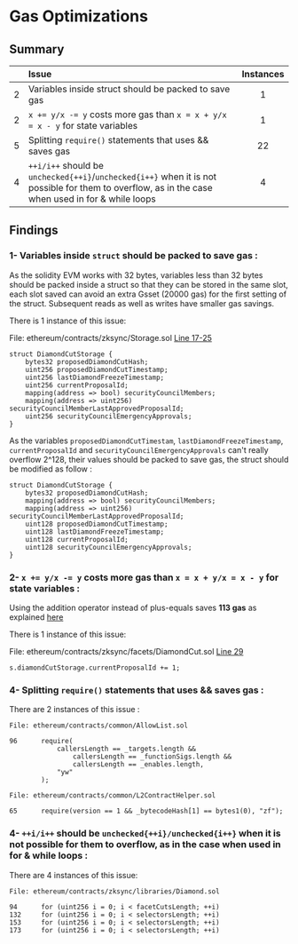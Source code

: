 # Gas Optimizations

## Summary

|               | Issue         | Instances     |
| :-------------: |:-------------|:-------------:|
| 2      | Variables inside struct should be packed to save gas  | 1    |
| 2      | `x += y/x -= y` costs more gas than `x = x + y/x = x - y` for state variables  |  1 |
| 5      | Splitting `require()` statements that uses && saves gas  |  22 |
| 4      | `++i/i++` should be `unchecked{++i}`/`unchecked{i++}` when it is not possible for them to overflow, as in the case when used in for & while loops |  4  |

## Findings

### 1- Variables inside `struct` should be packed to save gas :

As the solidity EVM works with 32 bytes, variables less than 32 bytes should be packed inside a struct so that they can be stored in the same slot, each slot saved can avoid an extra Gsset (20000 gas) for the first setting of the struct. Subsequent reads as well as writes have smaller gas savings.

There is 1 instance of this issue:

File: ethereum/contracts/zksync/Storage.sol [Line 17-25](https://github.com/code-423n4/2022-10-zksync/blob/main/ethereum/contracts/zksync/Storage.sol#L17-L25)

```
struct DiamondCutStorage {
    bytes32 proposedDiamondCutHash;
    uint256 proposedDiamondCutTimestamp;
    uint256 lastDiamondFreezeTimestamp;
    uint256 currentProposalId;
    mapping(address => bool) securityCouncilMembers;
    mapping(address => uint256) securityCouncilMemberLastApprovedProposalId;
    uint256 securityCouncilEmergencyApprovals;
}
```

As the variables `proposedDiamondCutTimestam`, `lastDiamondFreezeTimestamp`, `currentProposalId` and `securityCouncilEmergencyApprovals` can't really overflow 2^128, their values should be packed to save gas, the struct should be modified as follow  :

```
struct DiamondCutStorage {
    bytes32 proposedDiamondCutHash;
    mapping(address => bool) securityCouncilMembers;
    mapping(address => uint256) securityCouncilMemberLastApprovedProposalId;
    uint128 proposedDiamondCutTimestamp;
    uint128 lastDiamondFreezeTimestamp;
    uint128 currentProposalId;
    uint128 securityCouncilEmergencyApprovals;
}
```

### 2- `x += y/x -= y` costs more gas than `x = x + y/x = x - y` for state variables :

Using the addition operator instead of plus-equals saves **113 gas** as explained [here](https://gist.github.com/IllIllI000/cbbfb267425b898e5be734d4008d4fe8)

There is 1 instance of this issue:

File: ethereum/contracts/zksync/facets/DiamondCut.sol [Line 29](https://github.com/code-423n4/2022-10-zksync/blob/main/ethereum/contracts/zksync/facets/DiamondCut.sol#L29)
```
s.diamondCutStorage.currentProposalId += 1;
```

### 4- Splitting `require()` statements that uses && saves gas :

There are 2 instances of this issue :

```
File: ethereum/contracts/common/AllowList.sol

96      require(
            callersLength == _targets.length &&
                callersLength == _functionSigs.length &&
                callersLength == _enables.length,
            "yw"
        );

File: ethereum/contracts/common/L2ContractHelper.sol

65      require(version == 1 && _bytecodeHash[1] == bytes1(0), "zf");
```

### 4- `++i/i++` should be `unchecked{++i}/unchecked{i++}` when it is not possible for them to overflow, as in the case when used in for & while loops :

There are 4 instances of this issue:

```
File: ethereum/contracts/zksync/libraries/Diamond.sol

94      for (uint256 i = 0; i < facetCutsLength; ++i)
132     for (uint256 i = 0; i < selectorsLength; ++i)
153     for (uint256 i = 0; i < selectorsLength; ++i)
173     for (uint256 i = 0; i < selectorsLength; ++i)
```
